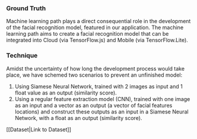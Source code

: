 ### Ground Truth
Machine learning path plays a direct consequential role in the development of the facial recognition model, featured in our application. The machine learning path aims to create a facial recognition model that can be integrated into Cloud (via TensorFlow.js) and Mobile (via TensorFlow.Lite).

### Technique
Amidst the uncertainty of how long the development process would take place, we have schemed two scenarios to prevent an unfinished model:
1. Using Siamese Neural Network, trained with 2 images as input and 1 float value as an output (similarity score).
2. Using a regular feature extraction model (CNN), trained with one image as an input and a vector as an output (a vector of facial features locations) and construct these outputs as an input in a Siamese Neural Network, with a float as an output (similarity score).

[[Dataset|Link to Dataset]]